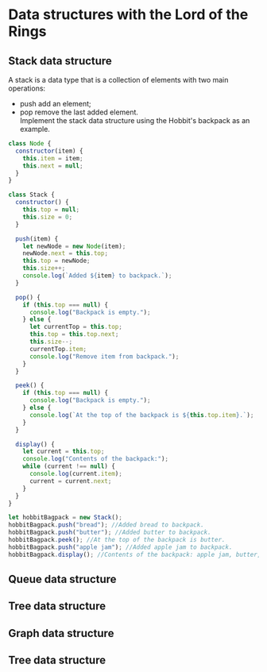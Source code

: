 # Data structures with the Lord of the Rings
## Stack data structure

A stack is a data type that is a collection of elements with two main operations:
- push add an element;
- pop remove the last added element.  
Implement the stack data structure using the Hobbit's backpack as an example.

```js
class Node {
  constructor(item) {
    this.item = item;
    this.next = null;
  }
}

class Stack {
  constructor() {
    this.top = null;
    this.size = 0;
  }

  push(item) {
    let newNode = new Node(item);
    newNode.next = this.top;
    this.top = newNode;
    this.size++;
    console.log(`Added ${item} to backpack.`);
  }

  pop() {
    if (this.top === null) {
      console.log("Backpack is empty.");
    } else {
      let currentTop = this.top;
      this.top = this.top.next;
      this.size--;
      currentTop.item;
      console.log("Remove item from backpack.");
    }
  }

  peek() {
    if (this.top === null) {
      console.log("Backpack is empty.");
    } else {
      console.log(`At the top of the backpack is ${this.top.item}.`);
    }
  }

  display() {
    let current = this.top;
    console.log("Contents of the backpack:");
    while (current !== null) {
      console.log(current.item);
      current = current.next;
    }
  }
}

let hobbitBagpack = new Stack();
hobbitBagpack.push("bread"); //Added bread to backpack.
hobbitBagpack.push("butter"); //Added butter to backpack.
hobbitBagpack.peek(); //At the top of the backpack is butter.
hobbitBagpack.push("apple jam"); //Added apple jam to backpack.
hobbitBagpack.display(); //Contents of the backpack: apple jam, butter, bread
```
## Queue data structure
## Tree data structure
## Graph data structure
## Tree data structure
